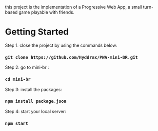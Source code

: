 this project is the implementation of a Progressive Web App, a small turn-based game playable with friends.

# Getting Started

Step 1: close the project by using the commands below:
### `git clone https://github.com/Hyddrax/PWA-mini-BR.git`
Step 2: go to mini-br :
### `cd mini-br`
Step 3: install the packages:
### `npm install package.json`
Step 4: start your local server:
### `npm start`


